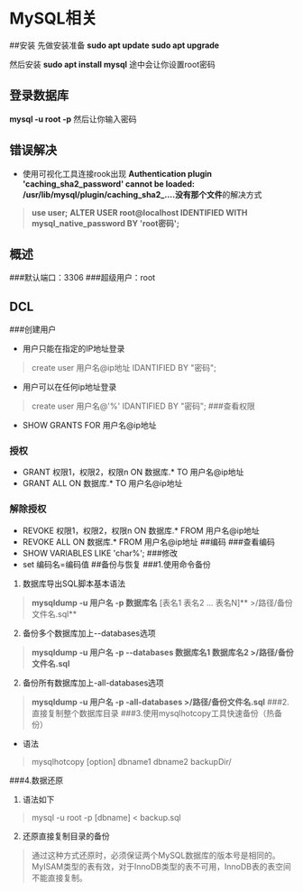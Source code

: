 # MySQL相关
##安装
先做安装准备
**sudo apt update**
**sudo apt upgrade**


然后安装
**sudo apt install mysql**
途中会让你设置root密码
## 登录数据库
**mysql -u root -p**
然后让你输入密码
## 错误解决
* 使用可视化工具连接rook出现 **Authentication plugin 'caching_sha2_password' cannot be loaded: /usr/lib/mysql/plugin/caching_sha2_....没有那个文件**的解决方式
> **use user;**
**ALTER USER root@localhost  IDENTIFIED WITH mysql_native_password BY 'root密码';**

## 概述
###默认端口：3306
###超级用户：root
## DCL
###创建用户
* 用户只能在指定的IP地址登录
> create user 用户名@ip地址 IDANTIFIED BY "密码";
* 用户可以在任何ip地址登录
>create user 用户名@'%' IDANTIFIED BY "密码";
###查看权限
* SHOW GRANTS FOR 用户名@ip地址
### 授权
* GRANT 权限1，权限2，权限n ON 数据库.* TO 用户名@ip地址
* GRANT ALL ON 数据库.* TO 用户名@ip地址
### 解除授权
* REVOKE 权限1，权限2，权限n ON 数据库.* FROM 用户名@ip地址
* REVOKE ALL ON 数据库.* FROM 用户名@ip地址
##编码
###查看编码
* SHOW VARIABLES LIKE 'char%';
###修改
* set 编码名=编码值
##备份与恢复
###1.使用命令备份
1. 数据库导出SQL脚本基本语法
> **mysqldump -u 用户名 -p 数据库名** [表名1 表名2 ... 表名N]** \>/路径/备份文件名.sql**
2. 备份多个数据库加上--databases选项
> **mysqldump -u 用户名 -p --databases 数据库名1 数据库名2 \>/路径/备份文件名.sql**
2. 备份所有数据库加上-all-databases选项
> **mysqldump -u 用户名 -p -all-databases  \>/路径/备份文件名.sql**
###2.直接复制整个数据库目录
###3.使用mysqlhotcopy工具快速备份（热备份）
* 语法
> mysqlhotcopy [option] dbname1 dbname2 backupDir/

###4.数据还原
1. 语法如下
> mysql -u root -p [dbname] < backup.sql
2. 还原直接复制目录的备份
>通过这种方式还原时，必须保证两个MySQL数据库的版本号是相同的。MyISAM类型的表有效，对于InnoDB类型的表不可用，InnoDB表的表空间不能直接复制。